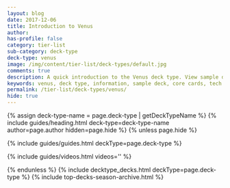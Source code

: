 ```yaml
---
layout: blog
date: 2017-12-06
title: Introduction to Venus
author: 
has-profile: false
category: tier-list
sub-category: deck-type
deck-type: venus
image: /img/content/tier-list/deck-types/default.jpg
comments: true
description: A quick introduction to the Venus deck type. View sample deck, core cards, tech cards, quick tips, guides, videos and other information.
keywords: venus, deck type, information, sample deck, core cards, tech cards, quick tips, guides, videos
permalink: /tier-list/deck-types/venus/
hide: true
---
```


{% assign deck-type-name = page.deck-type | getDeckTypeName %}
{% include guides/heading.html deck-type=deck-type-name author=page.author hidden=page.hide %}
{% unless page.hide %}

<!-- CONTENT GOES HERE -->

{% include guides/guides.html deckType=page.deck-type %}

{% include guides/videos.html videos='' %}

{% endunless %}
{% include decktype_decks.html deckType=page.deck-type %}
{% include top-decks-season-archive.html %}